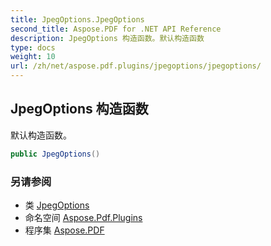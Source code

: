 ```yaml
---
title: JpegOptions.JpegOptions
second_title: Aspose.PDF for .NET API Reference
description: JpegOptions 构造函数。默认构造函数
type: docs
weight: 10
url: /zh/net/aspose.pdf.plugins/jpegoptions/jpegoptions/
---
```

## JpegOptions 构造函数

默认构造函数。

```csharp
public JpegOptions()
```

### 另请参阅

* 类 [JpegOptions](../)
* 命名空间 [Aspose.Pdf.Plugins](../../../aspose.pdf.plugins/)
* 程序集 [Aspose.PDF](../../../)